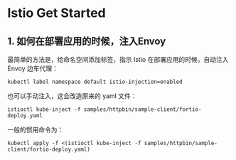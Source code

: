 # Istio Get Started

## 1. 如何在部署应用的时候，注入Envoy

最简单的方法是，给命名空间添加标签，指示 Istio 在部署应用的时候，自动注入 Envoy 边车代理：

```shell
kubectl label namespace default istio-injection=enabled

```

也可以手动注入，这会改造原来的 yaml 文件：
```shell
istioctl kube-inject -f samples/httpbin/sample-client/fortio-deploy.yaml
```

一般的惯用命令为：

```shell
kubectl apply -f <(istioctl kube-inject -f samples/httpbin/sample-client/fortio-deploy.yaml)
```

